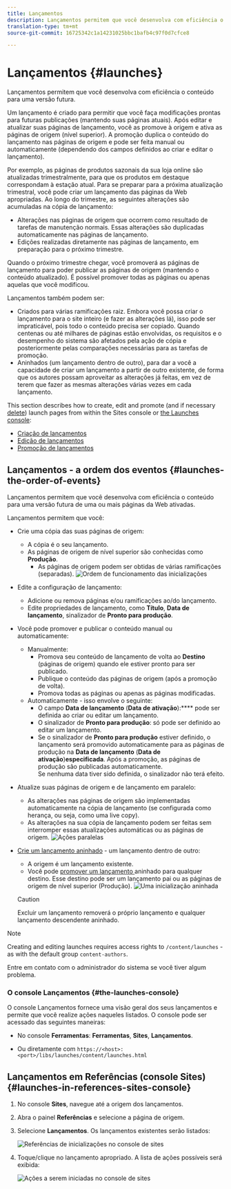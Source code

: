```yaml
---
title: Lançamentos
description: Lançamentos permitem que você desenvolva com eficiência o conteúdo para uma versão futura. Eles permitem que você faça alterações prontas para publicação futura, mantendo ao mesmo tempo suas páginas atuais
translation-type: tm+mt
source-git-commit: 16725342c1a14231025bbc1bafb4c97f0d7cfce8

---
```



# Lançamentos {#launches}

Lançamentos permitem que você desenvolva com eficiência o conteúdo para uma versão futura.

Um lançamento é criado para permitir que você faça modificações prontas para futuras publicações (mantendo suas páginas atuais). Após editar e atualizar suas páginas de lançamento, você as promove à origem e ativa as páginas de origem (nível superior). A promoção duplica o conteúdo do lançamento nas páginas de origem e pode ser feita manual ou automaticamente (dependendo dos campos definidos ao criar e editar o lançamento).

Por exemplo, as páginas de produtos sazonais da sua loja online são atualizadas trimestralmente, para que os produtos em destaque correspondam à estação atual. Para se preparar para a próxima atualização trimestral, você pode criar um lançamento das páginas da Web apropriadas. Ao longo do trimestre, as seguintes alterações são acumuladas na cópia de lançamento:

* Alterações nas páginas de origem que ocorrem como resultado de tarefas de manutenção normais. Essas alterações são duplicadas automaticamente nas páginas de lançamento.
* Edições realizadas diretamente nas páginas de lançamento, em preparação para o próximo trimestre.

Quando o próximo trimestre chegar, você promoverá as páginas de lançamento para poder publicar as páginas de origem (mantendo o conteúdo atualizado). É possível promover todas as páginas ou apenas aquelas que você modificou.

Lançamentos também podem ser:

* Criados para várias ramificações raiz. Embora você possa criar o lançamento para o site inteiro (e fazer as alterações lá), isso pode ser impraticável, pois todo o conteúdo precisa ser copiado. Quando centenas ou até milhares de páginas estão envolvidas, os requisitos e o desempenho do sistema são afetados pela ação de cópia e posteriormente pelas comparações necessárias para as tarefas de promoção.
* Aninhados (um lançamento dentro de outro), para dar a você a capacidade de criar um lançamento a partir de outro existente, de forma que os autores possam aproveitar as alterações já feitas, em vez de terem que fazer as mesmas alterações várias vezes em cada lançamento.

This section describes how to create, edit and promote (and if necessary [delete](/help/sites-cloud/authoring/launches/creating.md#deleting-a-launch)) launch pages from within the Sites console or [the Launches console](#the-launches-console):

* [Criação de lançamentos](/help/sites-cloud/authoring/launches/creating.md)
* [Edição de lançamentos](/help/sites-cloud/authoring/launches/editing.md)
* [Promoção de lançamentos](/help/sites-cloud/authoring/launches/promoting.md)

## Lançamentos - a ordem dos eventos {#launches-the-order-of-events}

Lançamentos permitem que você desenvolva com eficiência o conteúdo para uma versão futura de uma ou mais páginas da Web ativadas.

Lançamentos permitem que você:

* Crie uma cópia das suas páginas de origem:
   * A cópia é o seu lançamento.
   * As páginas de origem de nível superior são conhecidas como **Produção**.
      * As páginas de origem podem ser obtidas de várias ramificações (separadas).
   ![Ordem de funcionamento das inicializações](/help/sites-cloud/authoring/assets/launches-order.png)

* Edite a configuração de lançamento:
   * Adicione ou remova páginas e/ou ramificações ao/do lançamento.
   * Edite propriedades de lançamento, como **Título**, **Data de lançamento**, sinalizador de **Pronto para produção**.
* Você pode promover e publicar o conteúdo manual ou automaticamente:
   * Manualmente:
      * Promova seu conteúdo de lançamento de volta ao **Destino** (páginas de origem) quando ele estiver pronto para ser publicado.
      * Publique o conteúdo das páginas de origem (após a promoção de volta).
      * Promova todas as páginas ou apenas as páginas modificadas.
   * Automaticamente - isso envolve o seguinte:
      * O campo **Data de lançamento** (**Data de ativação**):**** pode ser definida ao criar ou editar um lançamento.
      * O sinalizador de **Pronto para produção**: só pode ser definido ao editar um lançamento.
      * Se o sinalizador de **Pronto para produção** estiver definido, o lançamento será promovido automaticamente para as páginas de produção na **Data de lançamento** (**Data de ativação**)**especificada**. Após a promoção, as páginas de produção são publicadas automaticamente.\
         Se nenhuma data tiver sido definida, o sinalizador não terá efeito.
* Atualize suas páginas de origem e de lançamento em paralelo:
   * As alterações nas páginas de origem são implementadas automaticamente na cópia de lançamento (se configurada como herança, ou seja, como uma live copy).
   * As alterações na sua cópia de lançamento podem ser feitas sem interromper essas atualizações automáticas ou as páginas de origem.
   ![Ações paralelas](/help/sites-cloud/authoring/assets/launches-parallel.png)

* [Crie um lançamento aninhado](/help/sites-cloud/authoring/launches/creating.md#creating-a-nested-launch) - um lançamento dentro de outro:
   * A origem é um lançamento existente.
   * Você pode [promover um lançamento ](/help/sites-cloud/authoring/launches/promoting.md#promoting-a-nested-launch)aninhado para qualquer destino. Esse destino pode ser um lançamento pai ou as páginas de origem de nível superior (Produção).
   ![Uma inicialização aninhada](/help/sites-cloud/authoring/assets/launches-nested.png)

   >[!CAUTION]
   >
   >Excluir um lançamento removerá o próprio lançamento e qualquer lançamento descendente aninhado.

>[!NOTE]
>
>Creating and editing launches requires access rights to `/content/launches` - as with the default group `content-authors`.
>
>Entre em contato com o administrador do sistema se você tiver algum problema.

### O console Lançamentos {#the-launches-console}

O console Lançamentos fornece uma visão geral dos seus lançamentos e permite que você realize ações naqueles listados. O console pode ser acessado das seguintes maneiras:

* No console **Ferramentas**: **Ferramentas**, **Sites**, **Lançamentos**.

* Ou diretamente com `https://<host>:<port>/libs/launches/content/launches.html`

## Lançamentos em Referências (console Sites) {#launches-in-references-sites-console}

1. No console **Sites**, navegue até a origem dos lançamentos.
1. Abra o painel **Referências** e selecione a página de origem.
1. Selecione **Lançamentos**. Os lançamentos existentes serão listados:

   ![Referências de inicializações no console de sites](/help/sites-cloud/authoring/assets/launches-references.png)

1. Toque/clique no lançamento apropriado. A lista de ações possíveis será exibida:

   ![Ações a serem iniciadas no console de sites](/help/sites-cloud/authoring/assets/launches-references-actions.png)
